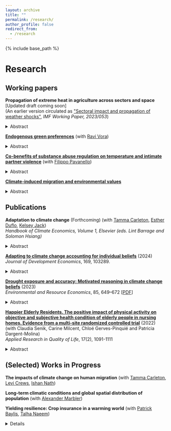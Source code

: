 ```yaml
---
layout: archive
title: ""
permalink: /research/
author_profile: false
redirect_from:
  - /research
---
```


{% include base_path %}

# Research

## Working papers

**Propagation of extreme heat in agriculture across sectors and space** [Updated draft coming soon] <br/> 
(An earlier version circulated as ["Sectoral impact and propagation of weather shocks"](https://www.imf.org/en/Publications/WP/Issues/2023/03/10/Sectoral-Impact-and-Propagation-of-Weather-Shocks-530798), _IMF Working Paper, 2023/053_) 

<details>
<summary> Abstract </summary>
<br>
Agriculture is widely recognized as one of the sectors most vulnerable to extreme temperatures. Yet, crop losses are estimated to form only a modest share of aggregate macroeconomic damages from climate change, since agriculture accounts for a small share of global GDP. These estimates, however, arise from analyses that largely ignore the critical role of agriculture as an upstream sector in global production networks, including the sectoral and spatial linkages connecting local agricultural output to other sectors and regions. In this paper, I develop a a novel reduced form method to incorporate input linkages between sectors and countries that I use to estimate the aggregate impacts of extreme heat in agriculture. A multi-region multi-sector production network model illustrates how extreme heat in agriculture can propagate to downstream sectors across countries by reducing supply availability and increasing intermediate input prices. Exploiting the geographic distribution and temperature sensitivity of 118 crops across the world, I construct a measure of exposure to extreme heat in agriculture and show that it induces substantial losses to downstream sectors, across national borders, and beyond first degree linkages. Counterfactual exercises reveal that input linkages are responsible for approximately 70\% of the total value added losses induced by extreme heat in agriculture. The analysis additionally demonstrates the critical role of countries that are central to global production networks, suggesting that local benefits from adaptation in such regions can have substantial co-benefits downstream and in other locations.
</details>

[**Endogenous green preferences**](/files/VZ_Endogenous_green_preferences.pdf) (with [Ravi Vora](https://sites.google.com/view/ravi-vora-)) <br/>

<details>
<summary> Abstract </summary>
<br>
Low public support often impedes more stringent environmental policies. But if policies are enacted, do they change individual preferences? Using surveys covering 38 countries around the world, we study the effect of exposure to environmental policies on policy preferences. Exploiting within-country-year, across birth-cohort variation, we document that cohorts exposed to more stringent policies in the past are more supportive of environmental policies at the time of the survey, with the effect largely driven by exposure during early adulthood. This relationship suggests that a society’s environmental policy attitudes evolve endogenously, with implications for the frameworks we use to evaluate the normative appropriateness, predictability, and political economy of these measures.
</details>

[**Co-benefits of substance abuse regulation on temperature and intimate partner violence**](/files/PZ_Opioids.pdf) (with [Filippo Pavanello](https://fpavanello.github.io/)) <br/>

<details>
<summary> Abstract </summary>
<br>
Intimate Partner Violence (IPV) is a critical public health concern often linked to substance abuse. Environmental factors can exacerbate substance addiction and use, potentially leading to increased violence. Building on prior work showing that higher temperatures increase violent behavior, we investigate whether substance abuse regulations affect the relationship between temperature and IPV. Leveraging administrative data combined with random fluctuations in daily temperature the jurisdiction level in the United States, we document that an exogenous abuse-deterrent reformulation of opioids in 2010 significantly attenuates the temperature-IPV relationship in counties with higher initial rates of prescription opioid usage. Our main mechanism suggests an indirect reduction in the complementary use of other substances, particularly alcohol, during hot days. Our findings indicate that policies targeting substance abuse may have co-benefits in mitigating the adverse effects of temperature increases.
</details>

[**Climate-induced migration and environmental values**](/files/zappala_migration_values.pdf) <br/>

<details>
<summary> Abstract </summary>
<br>
Climate awareness is crucial for gaining public support for climate policies. Previous studies show socio-political factors and personal experience of weather shocks as the main drivers of climate attitudes. This paper introduces and empirically tests for international migration induced by weather variations as a novel determinant of climate concern in host countries. I leverage exogenous weather variation in non-OECD countries to construct a gravity-predicted instrument for asylum demands. Using an instrumental variable approach, I find a strong positive effect of weather-induced asylum applications on individual climate concern in European Union countries between 2000 and 2019. Using Google search data, I rule out that news and media coverage are confounding the effect of weather-induced asylum demands. The documented changes in stated preferences, however, do not translate into changes in voting behavior. Using electoral outcomes, I find no effect of weather-induced asylum applications on Green votes in the European Parliament elections. These findings are consistent with three mechanisms that I document, including a drop-out of traditional Green voters, changes in preferences among individuals below the voting age, as well as no changes in the pro-environmental agenda of political parties.  
</details>

## Publications

**Adaptation to climate change** (Forthcoming) (with [Tamma Carleton](https://www.tammacarleton.com/), [Esther Duflo](https://economics.mit.edu/people/faculty/esther-duflo), [Kelsey Jack](https://kelseyjack.bren.ucsb.edu/)) <br/> _Handbook of Climate Economics, Volume 1, Elsevier (eds. Lint Barrage and Solomon Hsiang)_ <br/>

<details>
<summary> Abstract </summary>
<br>
Mounting costs of anthropogenic climate change reveal that adaptation will be essential to human well-being in coming decades. At the same time, the literature on the economics of adaptation offers relatively little guidance for emerging policy. In this chapter, we review the existing literature, focusing on how it can better inform adaptation policy design and implementation. A simple conceptual model of adaptation decision-making describes two core adaptation channels that we link to two streams of adaptation literature, which have emerged largely in parallel. We outline how insights from these literatures can be used for adaptation policy evaluation, highlight key limitations of public intervention in private adaptation markets, and provide guidance and opportunities for future work.
</details>

[**Adapting to climate change accounting for individual beliefs**](https://doi.org/10.1016/j.jdeveco.2024.103289) (2024)  <br/> _Journal of Development Economics_, 169, 103289. <br/>

<details>
<summary> Abstract </summary>
<br>
As the climate changes, efficient climate policy requires a better understanding of how individuals adapt. Despite extensive research on various climate adaptation frictions, including financial and technological constraints, models of adaptive decision-making assume that agents have perfect information and accurate beliefs about climate. Combining rural household data in Bangladesh with a meteorological measure of dryness, this paper studies the role of individual drought beliefs and their accuracy in irrigation decisions as a key adaptive margin. In a theoretical model, I introduce a behavioral friction to document how heterogeneous beliefs differentially influence responsiveness to the same meteorological signal in dryness. The empirical analysis reveals an asymmetric response to dry shocks in irrigation conditional on the accuracy of prior beliefs. A counterfactual analysis shows lower technology adoption levels and higher monetary losses when beliefs are inaccurate.
</details>

[**Drought exposure and accuracy: Motivated reasoning in climate change beliefs**](https://link.springer.com/article/10.1007/s10640-023-00779-1) (2023)  <br/> _Environmental and Resource Economics_, 85, 649–672 [[PDF](/files/zappala2023.pdf)] <br/>

<details>
<summary> Abstract </summary>
<br>
The lack of stringent policies to avert climate change has increased the importance of effective and timely adaptation. Adequate adaptation is particularly important for agricultural communities in developing countries, which may most suffer the consequences of climate change. Evidence is still scarce on how people in the most vulnerable areas form climate change beliefs and whether such beliefs exhibit cognitive biases. Using survey data from rural households in Bangladesh together with a meteorological measure of excess dryness relative to historical averages, I study the effect of long-term average drought exposure and short-term deviations on beliefs about drought frequency and the interpretation of drought events. To explore how individuals interpret past droughts, I use an instrumental variable approach and investigate whether individual beliefs lead to asymmetric distortion of objective information. The results show that individuals recollect and overweight evidence tilted towards their prior beliefs, providing evidence of confirmation bias as a directional motivated reasoning mechanism. The findings highlight the need for models that account for behavioral factors and cognitive biases in the study of climate change beliefs for effective communication and adaptation policies. 
</details>

[**Happier Elderly Residents. The positive impact of physical activity on objective and subjective health condition of elderly people in nursing homes. Evidence from a multi-site randomized controlled trial**](https://link.springer.com/article/10.1007/s11482-021-09952-4) (2022) <br/> (with Claudia Senik, Carine Milcent, Chloé Gerves-Pinquié and Patricia Dargent-Molina) <br/> _Applied Research in Quality of Life_, 17(2), 1091-1111

<details>
<summary> Abstract </summary>
<br>
We explore the effects of adapted physical exercise programs in nursing homes, in which some residents suffer from dementia and/or physical limitations and others do not. We use data from 452 participants followed over 12 months in 32 retirement homes in four European countries. Using a difference-in-difference with individual random effects model, we show that the program had a significant impact on the number of falls and the self-declared health and health-related quality of life of residents (EQ-5D). The wide scope of this study, in terms of sites, countries, and measured outcomes, brings generality to previously existing evidence. A simple computation, in the case of France, suggests that such programs are highly cost-efficient.
</details>

## (Selected) Works in Progress

**The impacts of climate change on human migration** (with [Tamma Carleton](https://www.tammacarleton.com/), [Levi Crews](https://www.levicrews.com/), [Ishan Nath](https://www.ishannath.com/))<br/>

**Long-term climatic conditions and global spatial distribution of population** (with [Alexander Marbler](https://scholar.google.com/citations?user=pMLEyBAAAAAJ&hl=en&oi=ao))<br/>

**Yielding resilience: Crop insurance in a warming world** (with [Patrick Baylis](https://www.patrickbaylis.com/), [Talha Naeem](https://www.talhanaeem.com/home))<br/>
<details>
Status: Field Preparation <br/>
Funding: International Growth Centre, CIDER Small Grants <br/>
</details>
